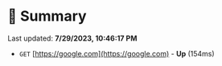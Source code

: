 # 📖 Summary
Last updated: **7/29/2023, 10:46:17 PM**

- `GET` [https://google.com](https://google.com) - **Up** (154ms)

